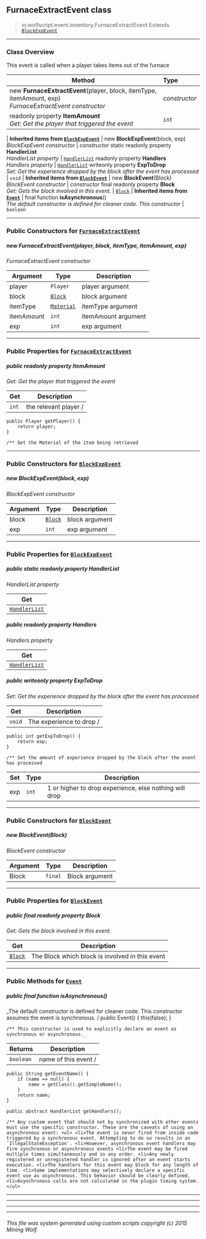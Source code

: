 ## FurnaceExtractEvent __class__

>io.wolfscript.event.inventory.FurnaceExtractEvent
>Extends [`BlockExpEvent`](..\block\BlockExpEvent.md)

---

### Class Overview

This event is called when a player takes items out of the furnace

Method | Type   
--- | :--- 
new __FurnaceExtractEvent__(player, block, itemType, itemAmount, exp) <br> _FurnaceExtractEvent constructor_ | _constructor_
 readonly property __ItemAmount__ <br> _Get: Get the player that triggered the event_ | `int`
 |
__Inherited items from [`BlockExpEvent`](..\block\BlockExpEvent.md)__ |
new __BlockExpEvent__(block, exp) <br> _BlockExpEvent constructor_ | _constructor_
static readonly property __HandlerList__ <br> _HandlerList property_ | [`HandlerList`](..\HandlerList.md)
 readonly property __Handlers__ <br> _Handlers property_ | [`HandlerList`](..\HandlerList.md)
 writeonly property __ExpToDrop__ <br> _Set: Get the experience dropped by the block after the event has processed_ | `void`
 |
__Inherited items from [`BlockEvent`](..\block\BlockEvent.md)__ |
new __BlockEvent__(Block) <br> _BlockEvent constructor_ | _constructor_
final readonly property __Block__ <br> _Get: Gets the block involved in this event._ | [`Block`](..\..\block\Block.md)
 |
__Inherited items from [`Event`](..\Event.md)__ |
final function __isAsynchronous__() <br> _The default constructor is defined for cleaner code. This constructor_ | `boolean`









---

### Public Constructors for [`FurnaceExtractEvent`](FurnaceExtractEvent.md)

##### <a id='furnaceextractevent'></a>new __FurnaceExtractEvent__(player, block, itemType, itemAmount, exp) 

_FurnaceExtractEvent constructor_

Argument | Type | Description  
--- | --- | --- 
player | `Player` | player argument
block | [`Block`](..\..\block\Block.md) | block argument
itemType | [`Material`](..\..\Material.md) | itemType argument
itemAmount | `int` | itemAmount argument
exp | `int` | exp argument

---

### Public Properties for [`FurnaceExtractEvent`](FurnaceExtractEvent.md)

##### <a id='itemamount'></a>public  readonly property __ItemAmount__

_Get: Get the player that triggered the event_

Get | Description
--- | --- 
`int` | the relevant player /
    public Player getPlayer() {
        return player;
    }

    /** Get the Material of the item being retrieved



---
### Public Constructors for [`BlockExpEvent`](..\block\BlockExpEvent.md)

##### <a id='blockexpevent'></a>new __BlockExpEvent__(block, exp) 

_BlockExpEvent constructor_

Argument | Type | Description  
--- | --- | --- 
block | [`Block`](..\..\block\Block.md) | block argument
exp | `int` | exp argument

---

### Public Properties for [`BlockExpEvent`](..\block\BlockExpEvent.md)

##### <a id='handlerlist'></a>public static readonly property __HandlerList__

_HandlerList property_

Get | 
--- | 
[`HandlerList`](..\HandlerList.md) |



##### <a id='handlers'></a>public  readonly property __Handlers__

_Handlers property_

Get | 
--- | 
[`HandlerList`](..\HandlerList.md) |



##### <a id='exptodrop'></a>public  writeonly property __ExpToDrop__

_Set: Get the experience dropped by the block after the event has processed_

Get | Description
--- | --- 
`void` | The experience to drop /
    public int getExpToDrop() {
        return exp;
    }

    /** Set the amount of experience dropped by the block after the event has processed

Set | Type | Description  
--- | --- | --- 
exp | `int` | 1 or higher to drop experience, else nothing will drop


---
### Public Constructors for [`BlockEvent`](..\block\BlockEvent.md)

##### <a id='blockevent'></a>new __BlockEvent__(Block) 

_BlockEvent constructor_

Argument | Type | Description  
--- | --- | --- 
Block | `final` | Block argument

---

### Public Properties for [`BlockEvent`](..\block\BlockEvent.md)

##### <a id='block'></a>public final readonly property __Block__

_Get: Gets the block involved in this event._

Get | Description
--- | --- 
[`Block`](..\..\block\Block.md) | The Block which block is involved in this event



---

### Public Methods for [`Event`](..\Event.md)

##### <a id='isasynchronous'></a>public final function __isAsynchronous__()

_The default constructor is defined for cleaner code. This constructor assumes the event is synchronous. /
    public Event() {
        this(false);
    }

    /** This constructor is used to explicitly declare an event as synchronous or asynchronous._

Returns | Description
--- | --- 
`boolean` | name of this event /
    public String getEventName() {
        if (name == null) {
            name = getClass().getSimpleName();
        }
        return name;
    }

    public abstract HandlerList getHandlers();

    /** Any custom event that should not by synchronized with other events must use the specific constructor. These are the caveats of using an asynchronous event: <ul> <li>The event is never fired from inside code triggered by a synchronous event. Attempting to do so results in an `IllegalStateException`. <li>However, asynchronous event handlers may fire synchronous or asynchronous events <li>The event may be fired multiple times simultaneously and in any order. <li>Any newly registered or unregistered handler is ignored after an event starts execution. <li>The handlers for this event may block for any length of time. <li>Some implementations may selectively declare a specific event use as asynchronous. This behavior should be clearly defined. <li>Asynchronous calls are not calculated in the plugin timing system. </ul>


---


---


---


---


###### This file was system generated using custom scripts copyright (c) 2015 Mining Wolf.
	

